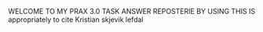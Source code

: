 WELCOME TO MY PRAX 3.0 TASK ANSWER REPOSTERIE
BY USING THIS IS appropriately to cite
Kristian skjevik lefdal
